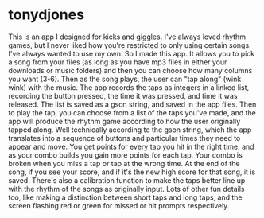 # tonydjones

This is an app I designed for kicks and giggles. I've always loved rhythm games, but I never liked how you're restricted to only using certain songs. I've always 
wanted to use my own. So I made this app. It allows you to pick a song from your files (as long as you have mp3 files in either your downloads or music folders)
and then you can choose how many columns you want (3-6). Then as the song plays, the user can "tap along" (wink wink) with the music.
The app records the taps as integers in a linked list, recording the button pressed, the time it was pressed, and time it was released.
The list is saved as a gson string, and saved in the app files. Then to play the tap, you can choose from a list of the taps you've made,
and the app will produce the rhythm game according to how the user originally tapped along. Well technically according to the gson string, 
which the app translates into a sequence of buttons and particular times they need to appear and move. You get points for every tap you hit in the 
right time, and as your combo builds you gain more points for each tap. Your combo is broken when you miss a tap or tap at the wrong time. 
At the end of the song, if you see your score, and if it's the new high score for that song, it is saved. There's also a calibration function 
to make the taps better line up with the rhythm of the songs as originally input. Lots of other fun details too, like making a distinction 
between short taps and long taps, and the screen flashing red or green for missed or hit prompts respectively.